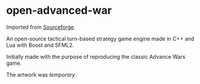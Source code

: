 # open-advanced-war

Imported from [Sourceforge](https://sourceforge.net/projects/openadvancedwar/).

An open-source tactical turn-based strategy game engine made in C++ and Lua with Boost and SFML2.

Initially made with the purpose of reproducing the classic Advance Wars game.

The artwork was *temporary*.
